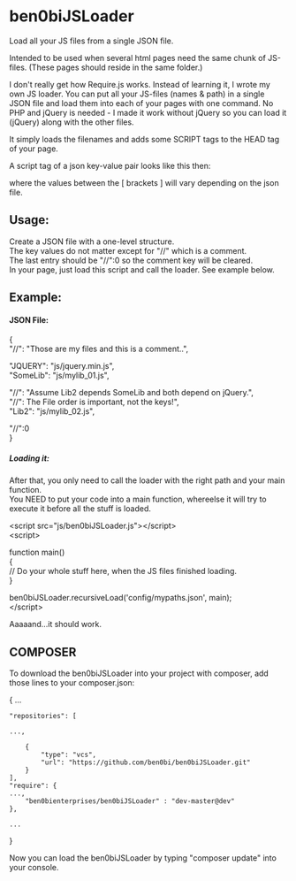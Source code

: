 # ben0biJSLoader
Load all your JS files from a single JSON file.

Intended to be used when several html pages need the same chunk of JS-files.
(These pages should reside in the same folder.)

I don't really get how Require.js works. Instead of learning it, I wrote my own JS loader.
You can put all your JS-files (names & path) in a single JSON file and load them into each of your pages with one command.
No PHP and jQuery is needed - I made it work without jQuery so you can load it (jQuery) along with the other files.

It simply loads the filenames and adds some SCRIPT tags to the HEAD tag of your page.

A script tag of a json key-value pair looks like this then:    
<script id="JSFILE_[key]" src="[value]"></script>    
where the values between the [ brackets ] will vary depending on the json file.    

## Usage:
Create a JSON file with a one-level structure.  
The key values do not matter except for "//" which is a comment.  
The last entry should be "//":0 so the comment key will be cleared.  
In your page, just load this script and call the loader. See example below.  

## Example:

#### JSON File:
{  
   "//": "Those are my files and this is a comment..",  
   
   "JQUERY": "js/jquery.min.js",  
   "SomeLib": "js/mylib_01.js",  
   
   "//": "Assume Lib2 depends SomeLib and both depend on jQuery.",  
   "//": The File order is important, not the keys!",  
   "Lib2": "js/mylib_02.js",  
   
   "//":0  
}  

##### Loading it:
After that, you only need to call the loader with the right path and your main function.  
You NEED to put your code into a main function, whereelse it will try to execute it before all the stuff is loaded.  

&lt;script src="js/ben0biJSLoader.js"&gt;&lt;/script&gt;  
&lt;script&gt;  
  
function main()  
{  
   // Do your whole stuff here, when the JS files finished loading.  
}  

ben0biJSLoader.recursiveLoad('config/mypaths.json', main);  
&lt;/script&gt;  

Aaaaand...it should work.

## COMPOSER
To download the ben0biJSLoader into your project with composer, add those lines to your composer.json:

{
	...	

    "repositories": [

	...,

        {
            "type": "vcs",
            "url": "https://github.com/ben0bi/ben0biJSLoader.git"
        }
    ],
    "require": {
	...,
        "ben0bienterprises/ben0biJSLoader" : "dev-master@dev"
    },

	...
}

Now you can load the ben0biJSLoader by typing "composer update" into your console.

